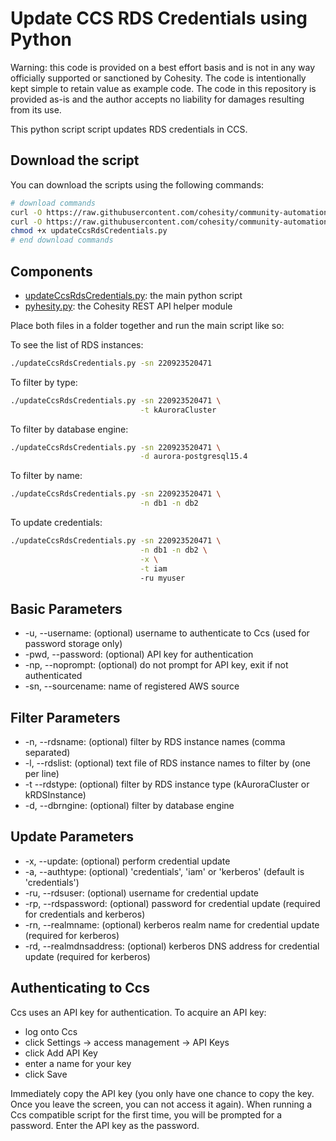 # Update CCS RDS Credentials using Python

Warning: this code is provided on a best effort basis and is not in any way officially supported or sanctioned by Cohesity. The code is intentionally kept simple to retain value as example code. The code in this repository is provided as-is and the author accepts no liability for damages resulting from its use.

This python script script updates RDS credentials in CCS.

## Download the script

You can download the scripts using the following commands:

```bash
# download commands
curl -O https://raw.githubusercontent.com/cohesity/community-automation-samples/main/ccs/python/updateCcsRdsCredentials/updateCcsRdsCredentials.py
curl -O https://raw.githubusercontent.com/cohesity/community-automation-samples/main/python/pyhesity.py
chmod +x updateCcsRdsCredentials.py
# end download commands
```

## Components

* [updateCcsRdsCredentials.py](https://raw.githubusercontent.com/cohesity/community-automation-samples/main/ccs/python/updateCcsRdsCredentials/updateCcsRdsCredentials.py): the main python script
* [pyhesity.py](https://raw.githubusercontent.com/cohesity/community-automation-samples/main/python/pyhesity/pyhesity.py): the Cohesity REST API helper module

Place both files in a folder together and run the main script like so:

To see the list of RDS instances:

```bash
./updateCcsRdsCredentials.py -sn 220923520471
```

To filter by type:

```bash
./updateCcsRdsCredentials.py -sn 220923520471 \
                             -t kAuroraCluster
```

To filter by database engine:

```bash
./updateCcsRdsCredentials.py -sn 220923520471 \
                             -d aurora-postgresql15.4
```

To filter by name:

```bash
./updateCcsRdsCredentials.py -sn 220923520471 \
                             -n db1 -n db2
```

To update credentials:

```bash
./updateCcsRdsCredentials.py -sn 220923520471 \
                             -n db1 -n db2 \
                             -x \
                             -t iam
                             -ru myuser
```

## Basic Parameters

* -u, --username: (optional) username to authenticate to Ccs (used for password storage only)
* -pwd, --password: (optional) API key for authentication
* -np, --noprompt: (optional) do not prompt for API key, exit if not authenticated
* -sn, --sourcename: name of registered AWS source

## Filter Parameters

* -n, --rdsname: (optional) filter by RDS instance names (comma separated)
* -l, --rdslist: (optional) text file of RDS instance names to filter by (one per line)
* -t --rdstype: (optional) filter by RDS instance type (kAuroraCluster or kRDSInstance)
* -d, --dbrngine: (optional) filter by database engine

## Update Parameters

* -x, --update: (optional) perform credential update
* -a, --authtype: (optional) 'credentials', 'iam' or 'kerberos' (default is 'credentials')
* -ru, --rdsuser: (optional) username for credential update
* -rp, --rdspassword: (optional) password for credential update (required for credentials and kerberos)
* -rn, --realmname: (optional) kerberos realm name for credential update (required for kerberos)
* -rd, --realmdnsaddress: (optional) kerberos DNS address for credential update (required for kerberos)

## Authenticating to Ccs

Ccs uses an API key for authentication. To acquire an API key:

* log onto Ccs
* click Settings -> access management -> API Keys
* click Add API Key
* enter a name for your key
* click Save

Immediately copy the API key (you only have one chance to copy the key. Once you leave the screen, you can not access it again). When running a Ccs compatible script for the first time, you will be prompted for a password. Enter the API key as the password.
